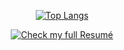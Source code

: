 <div align="center">

[![Top Langs](https://github-readme-stats.vercel.app/api/top-langs/?username=FranCamargo&layout=compact)](https://github.com/anuraghazra/github-readme-stats)

[![Check my full Resumé](https://img.shields.io/badge/Check%20my%20full%20Resumé-4CAF50?style=for-the-badge&logo=github&logoColor=white)](https://francamargo.github.io/NewCV/home.html)

</div>
